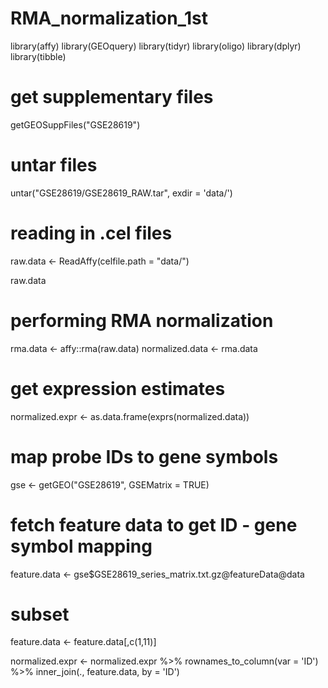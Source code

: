 # RMA_normalization_1st

library(affy)
library(GEOquery)
library(tidyr)
library(oligo)
library(dplyr)
library(tibble)

# get supplementary files
getGEOSuppFiles("GSE28619")

# untar files
untar("GSE28619/GSE28619_RAW.tar", exdir = 'data/')

# reading in .cel files
raw.data <- ReadAffy(celfile.path = "data/")

raw.data

# performing RMA normalization
rma.data <- affy::rma(raw.data)
normalized.data <- rma.data

# get expression estimates
normalized.expr <- as.data.frame(exprs(normalized.data))

# map probe IDs to gene symbols
gse <- getGEO("GSE28619", GSEMatrix = TRUE)

# fetch feature data to get ID - gene symbol mapping
feature.data <- gse$GSE28619_series_matrix.txt.gz@featureData@data

# subset
feature.data <- feature.data[,c(1,11)]
 
normalized.expr <- normalized.expr %>%
  rownames_to_column(var = 'ID') %>%
  inner_join(., feature.data, by = 'ID')

